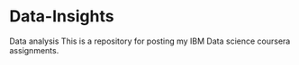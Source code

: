 # Data-Insights
Data analysis 
This is a repository for posting my IBM Data science coursera assignments. 
